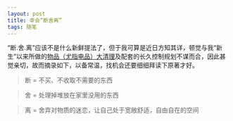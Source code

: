 ```yaml
---
layout: post
title: 幸会“断舍离”
tags: 随笔
---
```


“断.舍.离”应该不是什么新鲜提法了，但于我可算是近日方知其详，顿觉与我“新生”以来所做的[物品（尤指电品）大清理](http://cpxxpc.com/2014/10/09/D1)及配套的长久控制规划不谋而合，因此甚觉亲切，故而摘录如下，以备常温，找机会还要细细拜读下原著才好。

> 断 = 不买、不收取不需要的东西

> 舍 = 处理掉堆放在家里没用的东西

> 离 = 舍弃对物质的迷恋，让自己处于宽敞舒适，自由自在的空间

